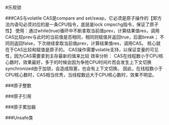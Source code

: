 #乐观锁


###CAS与volatile
CAS是compare and set/swap，它必须是原子操作的【即方法内语句必须对应的是一条CPU指令，底层是lock cmpxchg指令，保证了原子性】
使用：通过while(true)循环中不断拿取当前值prev，计算结果值res，调用CAS比较prev与此时的当前值是否相同，相同则赋值并返回true，后面break；
    不同则返回false，下次继续拿取当前值prev，计算结果值res，调用CAS。
    核心就在于CAS比较和赋值是原子的。
CAS操作需要volatile支持，以保证变量的可见性，因为CAS需要拿到主存最新的值来比较
效率分析：
    CAS在线程数小于CPU核心数时，效果最好，多于的时候会因为争抢CPU时间片而会发生上下文切换
    synchronized由于加锁，会造成阻塞，也会有上下文切换。
    因此，在线程数小于CPU核心数时，CAS相当优秀，当线程数远大于CPU核心数时，效果不明显。


###原子整数


###原子引用


###原子累加器


###Unsafe类